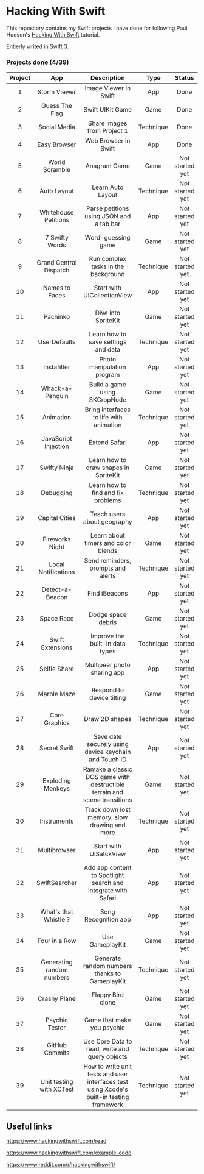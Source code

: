 # Hacking With Swift

This repository contains my Swift projects I have done for following Paul Hudson's [Hacking With Swift](https://www.hackingwithswift.com) tutorial.

Entierly writed in Swift 3.

### Projects done (4/39)

| Project |            App            |               Description                |   Type    |     Status      |
| :-----: | :-----------------------: | :--------------------------------------: | :-------: | :-------------: |
|    1    |       Storm Viewer        |          Image Viewer in Swift           |    App    |      Done       |
|    2    |      Guess The Flag       |             Swift UIKit Game             |   Game    |      Done       |
|    3    |       Social Media        |       Share images from Project 1        | Technique |      Done       |
|    4    |       Easy Browser        |           Web Browser in Swift           |    App    |      Done       |
|    5    |      World Scramble       |               Anagram Game               |   Game    | Not started yet |
|    6    |        Auto Layout        |            Learn Auto Layout             | Technique | Not started yet |
|    7    |   Whitehouse Petitions    | Parse petitions using JSON and a tab bar |    App    | Not started yet |
|    8    |      7 Swifty Words       |            Word-guessing game            |   Game    | Not started yet |
|    9    |  Grand Central Dispatch   |   Run complex tasks in the background    | Technique | Not started yet |
|   10    |      Names to Faces       |       Start with UICollectionView        |    App    | Not started yet |
|   11    |         Pachinko          |           Dive into SpriteKit            |   Game    | Not started yet |
|   12    |       UserDefaults        |   Learn how to save settings and data    | Technique | Not started yet |
|   13    |        Instafilter        |        Photo manipulation program        |    App    | Not started yet |
|   14    |      Whack-a-Penguin      |      Build a game using SKCropNode       |   Game    | Not started yet |
|   15    |         Animation         | Bring interfaces to life with animation  | Technique | Not started yet |
|   16    |   JavaScript Injection    |              Extend Safari               |    App    | Not started yet |
|   17    |       Swifty Ninja        |  Learn how to draw shapes in SpriteKit   |   Game    | Not started yet |
|   18    |         Debugging         |    Learn how to find and fix problems    | Technique | Not started yet |
|   19    |      Capital Cities       |       Teach users about geography        |    App    | Not started yet |
|   20    |      Fireworks Night      |   Learn about timers and color blends    |   Game    | Not started yet |
|   21    |    Local Notifications    |    Send reminders, prompts and alerts    | Technique | Not started yet |
|   22    |      Detect-a-Beacon      |              Find iBeacons               |    App    | Not started yet |
|   23    |        Space Race         |            Dodge space debris            |   Game    | Not started yet |
|   24    |     Swift Extensions      |     Improve the built-in data types      | Technique | Not started yet |
|   25    |       Selfie Share        |       Multipeer photo sharing app        |    App    | Not started yet |
|   26    |        Marble Maze        |        Respond to device tilting         |   Game    | Not started yet |
|   27    |       Core Graphics       |              Draw 2D shapes              | Technique | Not started yet |
|   28    |       Secret Swift        | Save date securely using device keychain and Touch ID |    App    | Not started yet |
|   29    |     Exploding Monkeys     | Ramake a classic DOS game with destructible terrain and scene transitions |   Game    | Not started yet |
|   30    |        Instruments        | Track down lost memory, slow drawing and more | Technique | Not started yet |
|   31    |       Multibrowser        |          Start with UISatckView          |    App    | Not started yet |
|   32    |       SwiftSearcher       | Add app content to Spotlight search and integrate with Safari |    App    | Not started yet |
|   33    |   What's that Whistle ?   |           Song Recognition app           |    App    | Not started yet |
|   34    |       Four in a Row       |             Use GameplayKit              |   Game    | Not started yet |
|   35    | Generating random numbers | Generate random numbers thanks to GameplayKit | Technique | Not started yet |
|   36    |       Crashy Plane        |            Flappy Bird clone             |   Game    | Not started yet |
|   37    |      Psychic Tester       |        Game that make you psychic        |   Game    | Not started yet |
|   38    |      GitHub Commits       | Use Core Data to read, write and query objects | Technique | Not started yet |
|   39    | Unit testing with XCTest  | How to write unit tests and user interfaces test using Xcode's built-in testing framework | Technique | Not started yet |

## Useful links

https://www.hackingwithswift.com/read

https://www.hackingwithswift.com/example-code

https://www.reddit.com/r/hackingwithswift/

